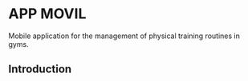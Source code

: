 # APP MOVIL
Mobile application for the management of physical training routines in gyms.

## Introduction
